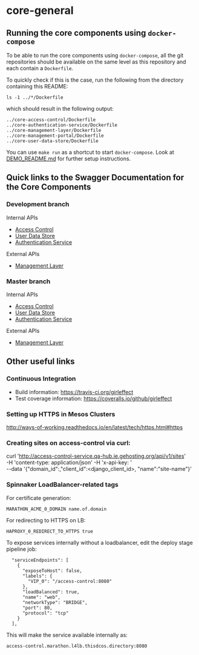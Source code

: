 # core-general

## Running the core components using `docker-compose`

To be able to run the core components using `docker-compose`, all the git repositories should be available on the same level as this repository and each contain a `Dockerfile`.

To quickly check if this is the case, run the following from the directory containing this README:
```
ls -1 ../*/Dockerfile
```
which should result in the following output:
```
../core-access-control/Dockerfile
../core-authentication-service/Dockerfile
../core-management-layer/Dockerfile
../core-management-portal/Dockerfile
../core-user-data-store/Dockerfile
```

You can use `make run` as a shortcut to start `docker-compose`.
Look at [DEMO_README.md](DEMO_README.md) for further setup instructions.

## Quick links to the Swagger Documentation for the Core Components

### Development branch

Internal APIs
* [Access Control](http://petstore.swagger.io/?url=https://raw.githubusercontent.com/girleffect/core-access-control/develop/swagger/access_control.yml)
* [User Data Store](http://petstore.swagger.io/?url=https://raw.githubusercontent.com/girleffect/core-user-data-store/develop/swagger/user_data_store.yml)
* [Authentication Service](http://petstore.swagger.io/?url=https://raw.githubusercontent.com/girleffect/core-authentication-service/develop/swagger/authentication_service.yml)

External APIs
* [Management Layer](http://petstore.swagger.io/?url=https://raw.githubusercontent.com/girleffect/core-management-layer/develop/swagger/management_layer.yml)

### Master branch

Internal APIs
* [Access Control](http://petstore.swagger.io/?url=https://raw.githubusercontent.com/girleffect/core-access-control/master/swagger/access_control.yml)
* [User Data Store](http://petstore.swagger.io/?url=https://raw.githubusercontent.com/girleffect/core-user-data-store/master/swagger/user_data_store.yml)
* [Authentication Service](http://petstore.swagger.io/?url=https://raw.githubusercontent.com/girleffect/core-authentication-service/master/swagger/authentication_service.yml)


External APIs
* [Management Layer](http://petstore.swagger.io/?url=https://raw.githubusercontent.com/girleffect/core-management-layer/master/swagger/management_layer.yml)

## Other useful links

### Continuous Integration

* Build information: https://travis-ci.org/girleffect
* Test coverage information: https://coveralls.io/github/girleffect

### Setting up HTTPS in Mesos Clusters

http://ways-of-working.readthedocs.io/en/latest/tech/https.html#https

### Creating sites on access-control via curl:
curl 'http://access-control-service.qa-hub.ie.gehosting.org/api/v1/sites' \
-H 'content-type: application/json' -H 'x-api-key: <API-KEY-ENV-VAR>' \
--data '{"domain_id":<integer>,"client_id":<django_client_id>, "name":"site-name"}'

### Spinnaker LoadBalancer-related tags

For certificate generation:
```
MARATHON_ACME_0_DOMAIN name.of.domain
```

For redirecting to HTTPS on LB:
```
HAPROXY_0_REDIRECT_TO_HTTPS true
```

To expose services internally without a loadbalancer, edit the deploy stage pipeline job:
```
  "serviceEndpoints": [
    {
      "exposeToHost": false,
      "labels": {
        "VIP_0": "/access-control:8080"
      },
      "loadBalanced": true,
      "name": "web",
      "networkType": "BRIDGE",
      "port": 80,
      "protocol": "tcp"
    }
  ],
```
This will make the service available internally as:
```
access-control.marathon.l4lb.thisdcos.directory:8080
```

